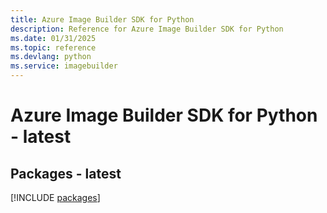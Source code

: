 ```yaml
---
title: Azure Image Builder SDK for Python
description: Reference for Azure Image Builder SDK for Python
ms.date: 01/31/2025
ms.topic: reference
ms.devlang: python
ms.service: imagebuilder
---
```

# Azure Image Builder SDK for Python - latest
## Packages - latest
[!INCLUDE [packages](image-builder-index.md)]